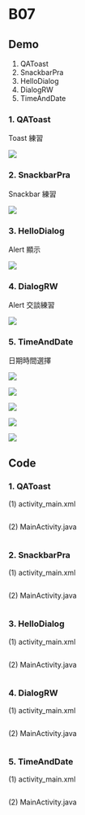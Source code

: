 # B07

## Demo

1. QAToast
2. SnackbarPra
3. HelloDialog
4. DialogRW
5. TimeAndDate

### 1. QAToast

Toast 練習

![](https://raw.githubusercontent.com/CodeMercs/ariod-ho-book/master/Code/B07/QAToast/PIC.png)


### 2. SnackbarPra

Snackbar 練習

![](https://raw.githubusercontent.com/CodeMercs/ariod-ho-book/master/Code/B07/SnackbarPra/PIC.png)


### 3. HelloDialog

Alert 顯示 

![](https://raw.githubusercontent.com/CodeMercs/ariod-ho-book/master/Code/B07/HelloDialog/PIC.png)


### 4. DialogRW

Alert 交談練習

![](https://raw.githubusercontent.com/CodeMercs/ariod-ho-book/master/Code/B07/DialogRW/PIC.png)


### 5. TimeAndDate

日期時間選擇

![](https://raw.githubusercontent.com/CodeMercs/ariod-ho-book/master/Code/B07/TimeAndDate/PIC1.png)

![](https://raw.githubusercontent.com/CodeMercs/ariod-ho-book/master/Code/B07/TimeAndDate/PIC2.png)

![](https://raw.githubusercontent.com/CodeMercs/ariod-ho-book/master/Code/B07/TimeAndDate/PIC3.png)

![](https://raw.githubusercontent.com/CodeMercs/ariod-ho-book/master/Code/B07/TimeAndDate/PIC4.png)

![](https://raw.githubusercontent.com/CodeMercs/ariod-ho-book/master/Code/B07/TimeAndDate/PIC5.png)



## Code


### 1. QAToast

(1) activity_main.xml

```

```

(2) MainActivity.java

```

```

### 2. SnackbarPra

(1) activity_main.xml

```

```

(2) MainActivity.java

```

```

### 3. HelloDialog

(1) activity_main.xml

```

```

(2) MainActivity.java

```

```

### 4. DialogRW

(1) activity_main.xml

```

```

(2) MainActivity.java

```

```

### 5. TimeAndDate
(1) activity_main.xml

```

```

(2) MainActivity.java

```

```

